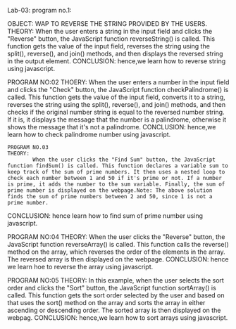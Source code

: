 Lab-03:
program no.1:


OBJECT: WAP TO REVERSE THE STRING PROVIDED BY THE USERS.
THEORY:
      When the user enters a string in the input field and clicks the "Reverse" button, the JavaScript function reverseString() is called. This function gets the value of the input field, reverses the string using the split(), reverse(), and join() methods, and then displays the reversed string in the output element.
CONCLUSION:
       hence,we learn how to reverse string using javascript.


PROGRAM NO:02
THOERY:
       When the user enters a number in the input field and clicks the "Check" button, the JavaScript function checkPalindrome() is called. This function gets the value of the input field, converts it to a string, reverses the string using the split(), reverse(), and join() methods, and then checks if the original number string is equal to the reversed number string. If it is, it displays the message that the number is a palindrome, otherwise it shows the message that it's not a palindrome. 
CONCLUSION:
    hence,we learn how to check palindrome number using javascript.



    PROGRAM NO.03
    THEORY:
            When the user clicks the "Find Sum" button, the JavaScript function findSum() is called. This function declares a variable sum to keep track of the sum of prime numbers. It then uses a nested loop to check each number between 1 and 50 if it's prime or not. If a number is prime, it adds the number to the sum variable. Finally, the sum of prime number is displayed on the webpage.Note: The above solution finds the sum of prime numbers between 2 and 50, since 1 is not a prime number. 
CONCLUSION:
        hence learn how to find sum of prime number using javascript.



PROGRAM NO:04
THEORY:
      When the user clicks the "Reverse" button, the JavaScript function reverseArray() is called. This function calls the reverse() method on the array, which reverses the order of the elements in the array. The reversed array is then displayed on the webpage.
 CONCLUSION:
            hence we learn hoe to reverse the array using javascript.



PROGRAM NO:05
THEORY:
      In this example, when the user selects the sort order and clicks the "Sort" button, the JavaScript function sortArray() is called. This function gets the sort order selected by the user and based on that uses the sort() method on the array and sorts the array in either ascending or descending order. The sorted array is then displayed on the webpag.
CONCLUSION:
          hence,we learn how to sort arrays using javascript.      
